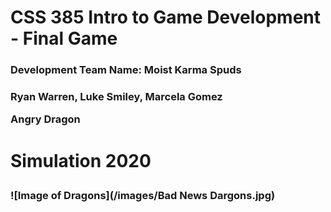 # CSS 385 Intro to Game Development - Final Game
  <h3> Development Team Name: Moist Karma Spuds
    <h3> Ryan Warren, Luke Smiley, Marcela Gomez
      
     
Angry Dragon <h1>

Simulation 2020 <h3>
  
  
 ![Image of Dragons](/images/Bad News Dargons.jpg)
 
  
  
     
